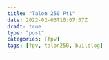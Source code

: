 ```yaml
---
title: "Talon 250 Pt1"
date: 2022-02-03T10:07:07Z
draft: true
type: "post"
categories: [fpv]
tags: [fpv, talon250, buildlog]
---
```


# 
